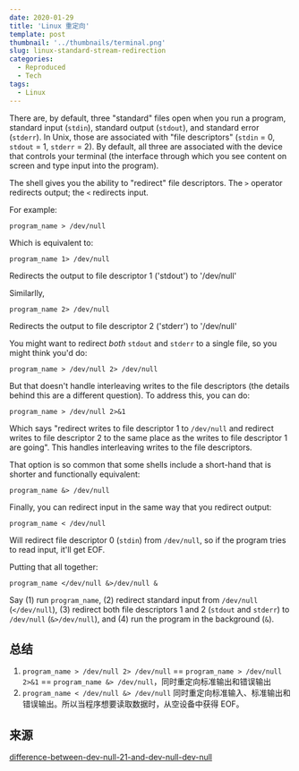 ```yaml
---
date: 2020-01-29
title: 'Linux 重定向'
template: post
thumbnail: '../thumbnails/terminal.png'
slug: linux-standard-stream-redirection
categories:
  - Reproduced
  - Tech
tags:
  - Linux
---
```




There are, by default, three "standard" files open when you run a program, standard input (`stdin`), standard output (`stdout`), and standard error (`stderr`). In Unix, those are associated with "file descriptors" (`stdin` = 0, `stdout` = 1, `stderr` = 2). By default, all three are associated with the device that controls your terminal (the interface through which you see content on screen and type input into the program).

The shell gives you the ability to "redirect" file descriptors. The `>` operator redirects output; the `<` redirects input.

For example:

```shell
program_name > /dev/null
```

Which is equivalent to:

```shell
program_name 1> /dev/null
```

Redirects the output to file descriptor 1 ('stdout') to '/dev/null'

Similarlly,

```shell
program_name 2> /dev/null
```

Redirects the output to file descriptor 2 ('stderr') to '/dev/null'

You might want to redirect *both* `stdout` and `stderr` to a single file, so you might think you'd do:

```shell
program_name > /dev/null 2> /dev/null
```

But that doesn't handle interleaving writes to the file descriptors (the details behind this are a different question). To address this, you can do:

```shell
program_name > /dev/null 2>&1
```

Which says "redirect writes to file descriptor 1 to `/dev/null` and redirect writes to file descriptor 2 to the same place as the writes to file descriptor 1 are going". This handles interleaving writes to the file descriptors.

That option is so common that some shells include a short-hand that is shorter and functionally equivalent:

```shell
program_name &> /dev/null
```

Finally, you can redirect input in the same way that you redirect output:

```shell
program_name < /dev/null
```

Will redirect file descriptor 0 (`stdin`) from `/dev/null`, so if the program tries to read input, it'll get EOF.

Putting that all together:

```shell
program_name </dev/null &>/dev/null &
```

Say (1) run `program_name`, (2) redirect standard input from `/dev/null` (`</dev/null`), (3) redirect both file descriptors 1 and 2 (`stdout` and `stderr`) to `/dev/null` (`&>/dev/null`), and (4) run the program in the background (`&`).

## 总结

1. `program_name > /dev/null 2> /dev/null` == `program_name > /dev/null 2>&1` == `program_name &> /dev/null`，同时重定向标准输出和错误输出
2. `program_name < /dev/null &> /dev/null` 同时重定向标准输入、标准输出和错误输出。所以当程序想要读取数据时，从空设备中获得 EOF。



## 来源

[difference-between-dev-null-21-and-dev-null-dev-null](https://unix.stackexchange.com/questions/497207/difference-between-dev-null-21-and-dev-null-dev-null)